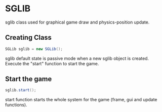 # SGLIB
sglib class used for graphical game draw and physics-position update. 

## Creating Class
```java
SGLib sglib = new SGLib();
```

sglib default state is passive mode when a new sglib object is created. Execute the "start" function to start the game.

## Start the game
```java
sglib.start();
```

start function starts the whole system for the game (frame, gui and update functions).
